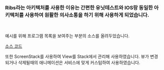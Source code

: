 ### Ribs라는 아키텍처를 사용한 이유는 간편한 유닛테스트와 IOS랑 동일한 아키텍처를 사용하여 원활한 의사소통을 하기 위해 사용하게 되었습니다.

<br>

예시를 위해 프로그램 목록을 보여주는 부분의 소스를 올려두었습니다.

[소스 코드](https://github.com/godsejeong/Resume/tree/master/ProjectResource/Ribs/ribsCode)

또한 ScreenStack를 사용하여 View를 Stack에서 관리해 사용하였습니다. 뷰가 변경되거나 삭제될때의 애니메이션은 서비스에 맞게 커스텀하여 사용하였습니다.
